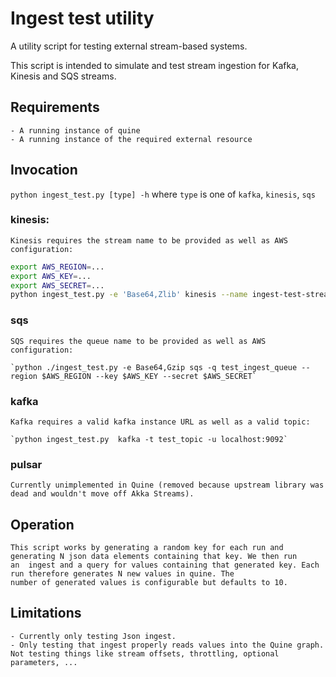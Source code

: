 # Ingest test utility

A utility script for testing external stream-based systems.

This script is intended to simulate and test stream ingestion for Kafka, Kinesis and SQS streams. 

## Requirements

	- A running instance of quine
	- A running instance of the required external resource

## Invocation
`python ingest_test.py [type] -h` where `type` is one of  `kafka`, `kinesis`, `sqs`

### kinesis:
	Kinesis requires the stream name to be provided as well as AWS configuration:
```bash
export AWS_REGION=...
export AWS_KEY=...
export AWS_SECRET=...
python ingest_test.py -e 'Base64,Zlib' kinesis --name ingest-test-stream --region $AWS_REGION --key $AWS_KEY --secret $AWS_SECRET
```

### sqs
	SQS requires the queue name to be provided as well as AWS configuration:
	
	`python ./ingest_test.py -e Base64,Gzip sqs -q test_ingest_queue --region $AWS_REGION --key $AWS_KEY --secret $AWS_SECRET`

### kafka
	Kafka requires a valid kafka instance URL as well as a valid topic:
	
	`python ingest_test.py  kafka -t test_topic -u localhost:9092`


### pulsar
    Currently unimplemented in Quine (removed because upstream library was dead and wouldn't move off Akka Streams).


## Operation
	
	This script works by generating a random key for each run and generating N json data elements containing that key. We then run
	an  ingest and a query for values containing that generated key. Each run therefore generates N new values in quine. The 
	number of generated values is configurable but defaults to 10.

## Limitations
	
	- Currently only testing Json ingest. 
	- Only testing that ingest properly reads values into the Quine graph. Not testing things like stream offsets, throttling, optional parameters, ...
 	


